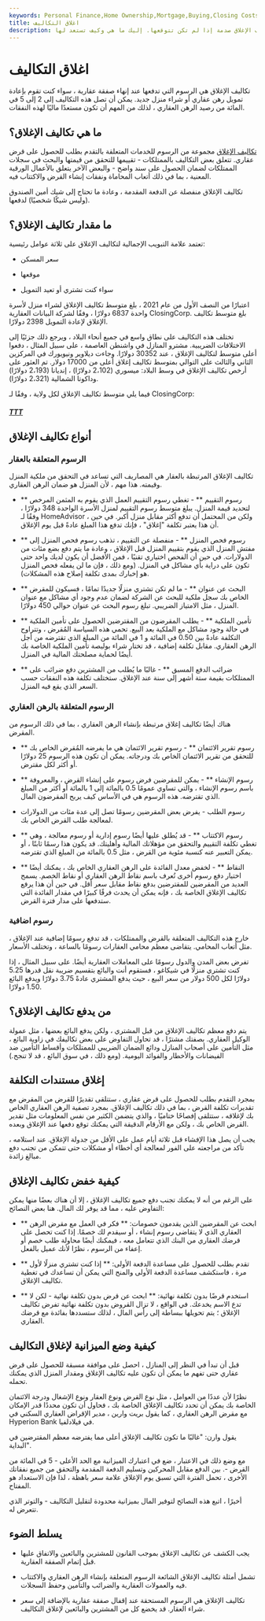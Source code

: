 ```yaml
---
keywords: Personal Finance,Home Ownership,Mortgage,Buying,Closing Costs,First Time Homebuyers,Homebuying,Mortgages
title: اغلاق التكاليف
description: عندما تشتري منزلًا ، فهناك تكلفة المنزل بالإضافة إلى الكثير. يمكن أن تشكل تكاليف الإغلاق صدمة إذا لم تكن تتوقعها. إليك ما هي وكيف تستعد لها.
---
```


# اغلاق التكاليف
تكاليف الإغلاق هي الرسوم التي تدفعها عند إنهاء صفقة عقارية ، سواء كنت تقوم بإعادة تمويل رهن عقاري أو شراء منزل جديد. يمكن أن تصل هذه التكاليف إلى 2 إلى 5 في المائة من رصيد الرهن العقاري ، لذلك من المهم أن تكون مستعدًا ماليًا لهذه النفقات.

## ما هي تكاليف الإغلاق؟

[تكاليف الإغلاق](/closingcosts) مجموعة من الرسوم للخدمات المتعلقة بالتقدم بطلب للحصول على قرض عقاري. تتعلق بعض التكاليف بالممتلكات - تقييمها للتحقق من قيمتها والبحث في سجلات الممتلكات لضمان الحصول على سند واضح - والبعض الآخر يتعلق بالأعمال الورقية المعنية ، بما في ذلك أتعاب المحاماة ونفقات إنشاء القرض والاكتتاب فيه.

تكاليف الإغلاق منفصلة عن الدفعة المقدمة ، وعادة ما تحتاج إلى شيك أمين الصندوق (وليس شيكًا شخصيًا) لدفعها.

## ما مقدار تكاليف الإغلاق؟

تعتمد علامة التبويب الإجمالية لتكاليف الإغلاق على ثلاثة عوامل رئيسية:

- سعر المسكن

- موقعها

- سواء كنت تشتري أو تعيد التمويل

اعتبارًا من النصف الأول من عام 2021 ، بلغ متوسط تكاليف الإغلاق لشراء منزل لأسرة واحدة 6837 دولارًا ، وفقًا لشركة البيانات العقارية ClosingCorp. بلغ متوسط تكاليف الإغلاق لإعادة التمويل 2398 دولارًا.

تختلف هذه التكاليف على نطاق واسع في جميع أنحاء البلاد ، ويرجع ذلك جزئيًا إلى الاختلافات الضريبية. مشترو المنازل في واشنطن العاصمة ، على سبيل المثال ، دفعوا أعلى متوسط لتكاليف الإغلاق ، عند 30352 دولارًا. وجاءت ديلاوير ونيويورك في المركزين الثاني والثالث على التوالي بمتوسط تكاليف إغلاق أعلى من 17000 دولار. تم العثور على أرخص تكاليف الإغلاق في وسط البلاد: ميسوري (2،102 دولارًا) ، إنديانا (2،193 دولارًا) وداكوتا الشمالية (2،321 دولارًا).

فيما يلي متوسط تكاليف الإغلاق لكل ولاية ، وفقًا لـ ClosingCorp:

<h5> <a href=""> TTT </a> </h5>

## أنواع تكاليف الإغلاق

### الرسوم المتعلقة بالعقار

تكاليف الإغلاق المرتبطة بالعقار هي المصاريف التي تساعد في التحقق من ملكية المنزل وقيمته. هذا مهم ، لأن المنزل هو ضمان الرهن العقاري.

- ** رسوم التقييم ** - تغطي رسوم التقييم العمل الذي يقوم به المثمن المرخص لتحديد قيمة المنزل. يبلغ متوسط رسوم التقييم لمنزل الأسرة الواحدة 348 دولارًا ، وفقًا لـ HomeAdvisor ، ولكن من المحتمل أن تدفع أكثر مقابل منزل أكبر. في حين أن هذا يعتبر تكلفة "إغلاق" ، فإنك تدفع هذا المبلغ عادةً قبل يوم الإغلاق.

- ** رسوم فحص المنزل ** - منفصلة عن التقييم ، تذهب رسوم فحص المنزل إلى مفتش المنزل الذي يقوم بتقييم المنزل قبل الإغلاق ، وعادة ما يتم دفع بضع مئات من الدولارات. في حين أن الفحص اختياري تقنيًا ، فمن الأفضل أن يكون لديك واحد حتى تكون على دراية بأي مشاكل في المنزل. (ومع ذلك ، فإن ما لن يفعله فحص المنزل هو إخبارك بمدى تكلفة إصلاح هذه المشكلات).

- ** البحث عن عنوان ** - ما لم تكن تشتري منزلًا جديدًا تمامًا ، فسيكون للمقرض الخاص بك سجل ملكية للبحث عن الشركة لضمان عدم وجود أي مشاكل مع عنوان المنزل ، مثل الامتياز الضريبي. تبلغ رسوم البحث عن عنوان حوالي 450 دولارًا.

- ** تأمين الملكية ** - يطلب المقرضون من المقترضين الحصول على تأمين الملكية في حالة وجود مشاكل مع الملكية بعد البيع. تحمي هذه السياسة المُقرض ، وتتراوح التكلفة عادةً بين 0.50 في المائة و 1 في المائة من المبلغ الذي تقترضه من أجل الرهن العقاري. مقابل تكلفة إضافية ، قد تختار شراء بوليصة تأمين الملكية الخاصة بك أيضًا لحماية مصلحتك المالية في المنزل.

- ** ضرائب الدفع المسبق ** - غالبًا ما يُطلب من المشترين دفع ضرائب على الممتلكات بقيمة ستة أشهر إلى سنة عند الإغلاق. ستختلف تكلفة هذه النفقات حسب السعر الذي يقع فيه المنزل.

### الرسوم المتعلقة بالرهن العقاري

هناك أيضًا تكاليف إغلاق مرتبطة بإنشاء الرهن العقاري ، بما في ذلك الرسوم من المقرض.

- ** رسوم تقرير الائتمان ** - رسوم تقرير الائتمان هي ما يفرضه المُقرض الخاص بك للتحقق من تقرير الائتمان الخاص بك ودرجاته. يمكن أن تكون هذه الرسوم 25 دولارًا أو أكثر لكل مقترض.

- ** رسوم الإنشاء ** - يمكن للمقرضين فرض رسوم على إنشاء القرض ، والمعروفة باسم رسوم الإنشاء ، والتي تساوي عمومًا 0.5 بالمائة إلى 1 بالمائة أو أكثر من المبلغ الذي تقترضه. هذه الرسوم هي في الأساس كيف يربح المقرضون المال.

- رسوم الطلب - يفرض بعض المقرضين رسومًا تصل إلى عدة مئات من الدولارات لمعالجة طلب القرض الخاص بك.

- ** رسوم الاكتتاب ** - قد يُطلق عليها أيضًا رسوم إدارية أو رسوم معالجة ، وهي تغطي تكلفة التقييم والتحقق من مؤهلاتك المالية وأهليتك. قد يكون هذا رسمًا ثابتًا ، أو يمكن التعبير عنه كنسبة مئوية من القرض ، مثل 0.5 بالمائة من المبلغ الذي تقترضه.

- ** النقاط ** - لخفض معدل الفائدة على الرهن العقاري الخاص بك ، يمكنك أيضًا اختيار دفع رسوم أخرى تُعرف باسم نقاط الرهن العقاري أو نقاط الخصم. يسمح العديد من المقرضين للمقترضين بدفع نقاط مقابل سعر أقل. في حين أن هذا يرفع تكاليف الإغلاق الخاصة بك ، فإنه يمكن أن يحدث فرقًا كبيرًا في مقدار الفائدة التي ستدفعها على مدار فترة القرض.

### رسوم اضافية

خارج هذه التكاليف المتعلقة بالقرض والممتلكات ، قد تدفع رسومًا إضافية عند الإغلاق ، مثل أتعاب المحامي. يتقاضى معظم محامي العقارات رسومًا بالساعة ، وتختلف الأسعار.

تفرض بعض المدن والدول رسومًا على المعاملات العقارية أيضًا. على سبيل المثال ، إذا كنت تشتري منزلًا في شيكاغو ، فستقوم أنت والبائع بتقسيم ضريبة نقل قدرها 5.25 دولارًا لكل 500 دولار من سعر البيع ، حيث يدفع المشتري عادةً 3.75 دولارًا ويدفع البائع 1.50 دولارًا.

## من يدفع تكاليف الإغلاق؟

يتم دفع معظم تكاليف الإغلاق من قبل المشتري ، ولكن يدفع البائع بعضها ، مثل عمولة الوكيل العقاري. بصفتك مشترًا ، قد تحاول التفاوض على بعض تكاليفك في زاوية البائع ، مثل التأمين على أصحاب المنازل ودائع الضمان الضريبي للممتلكات وأقساط التأمين ضد الفيضانات والأخطار والفوائد اليومية. (ومع ذلك ، في سوق البائع ، قد لا تنجح.)

## إغلاق مستندات التكلفة

بمجرد التقدم بطلب للحصول على قرض عقاري ، ستتلقى تقديرًا للقرض من المقرض مع تقديرات تكلفة القرض ، بما في ذلك تكاليف الإغلاق. بمجرد تصفية الرهن العقاري الخاص بك لإغلاقه ، ستتلقى إفصاحًا ختاميًا ، والذي يتضمن الكثير من نفس المعلومات مثل تقدير القرض الخاص بك ، ولكن مع الأرقام الدقيقة التي يمكنك توقع دفعها عند الإغلاق وبعده.

يجب أن يصل هذا الإفشاء قبل ثلاثة أيام عمل على الأقل من جدولة الإغلاق. عند استلامه ، تأكد من مراجعته على الفور لمعالجة أي أخطاء أو مشكلات حتى تتمكن من تجنب دفع مبالغ زائدة.

## كيفية خفض تكاليف الإغلاق

على الرغم من أنه لا يمكنك تجنب دفع جميع تكاليف الإغلاق ، إلا أن هناك بعضًا منها يمكن التفاوض عليه ، مما قد يوفر لك المال. هنا بعض النصائح:

- ** ابحث عن المقرضين الذين يقدمون خصومات: ** فكر في العمل مع مقرض الرهن العقاري الذي لا يتقاضى رسوم إنشاء ، أو سيقدم لك خصمًا. إذا كنت تحصل على قرضك العقاري من البنك الذي تتعامل معه ، فيمكنك أيضًا محاولة طلب خصم أو إعفاء من الرسوم ، نظرًا لأنك عميل بالفعل.

- ** تقدم بطلب للحصول على مساعدة الدفعة الأولى: ** إذا كنت تشتري منزلًا لأول مرة ، فاستكشف مساعدة الدفعة الأولى والمنح التي يمكن أن تساعدك في تغطية تكاليف الإغلاق.

- ** استخدم قرضًا بدون تكلفة نهائية: ** ابحث عن قرض بدون تكلفة نهائية - لكن لا تدع الاسم يخدعك. في الواقع ، لا تزال القروض بدون تكلفة نهائية تفرض تكاليف الإغلاق ؛ يتم تحويلها ببساطة إلى رأس المال ، لذلك ستسددها بفائدة مع قرضك العقاري.

## كيفية وضع الميزانية لإغلاق التكاليف

قبل أن تبدأ في النظر إلى المنازل ، احصل على موافقة مسبقة للحصول على قرض عقاري حتى تفهم ما يمكن أن تكون عليه تكاليف الإغلاق ومقدار المنزل الذي يمكنك تحمله.

نظرًا لأن عددًا من العوامل ، مثل نوع القرض ونوع العقار ونوع الإشغال ودرجة الائتمان الخاصة بك يمكن أن تحدد تكاليف الإغلاق الخاصة بك ، فحاول أن تكون محددًا قدر الإمكان مع مقرض الرهن العقاري ، كما يقول بريت وارين ، مدير الإقراض العقاري السكني في Hyperion Bank في فيلادلفيا.

يقول وارن: "غالبًا ما تكون تكاليف الإغلاق أعلى مما يفترضه معظم المقترضين في البداية".

مع وضع ذلك في الاعتبار ، ضع في اعتبارك الميزانية مع الحد الأعلى - 5 في المائة من القرض -. بين الدفع مقابل المحركين وتسليم الدفعة المقدمة والتحقق من جميع نفقاتك الأخرى ، تحمل الفترة التي تسبق يوم الإغلاق علامة سعر باهظة ، لذا فإن الاستعداد هو المفتاح.

أخيرًا ، اتبع هذه النصائح لتوفير المال بميزانية محدودة لتقليل التكاليف - والتوتر الذي تتعرض له.

## يسلط الضوء

- يجب الكشف عن تكاليف الإغلاق بموجب القانون للمشترين والبائعين والاتفاق عليها قبل إتمام الصفقة العقارية.

- تشمل أمثلة تكاليف الإغلاق الشائعة الرسوم المتعلقة بإنشاء الرهن العقاري والاكتتاب فيه والعمولات العقارية والضرائب والتأمين وحفظ السجلات.

- تكاليف الإغلاق هي الرسوم المستحقة عند إقفال صفقة عقارية بالإضافة إلى سعر شراء العقار. قد يخضع كل من المشترين والبائعين لإغلاق التكاليف.

